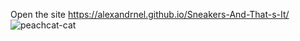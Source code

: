
Open the site https://alexandrnel.github.io/Sneakers-And-That-s-It/ 
![peachcat-cat](https://github.com/AlexandrNel/Sneakers-And-That-s-It/assets/135206698/71ced431-765b-4374-a4c9-6d2cce89e345)
